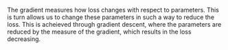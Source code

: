The gradient measures how loss changes with respect to parameters. This is turn allows us to change these parameters in such a way to reduce the loss. This is acheieved through gradient descent, where the parameters are reduced by the measure of the gradient, which results in the loss decreasing.